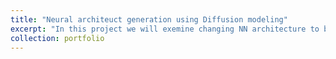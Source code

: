 ```yaml
---
title: "Neural architeuct generation using Diffusion modeling"
excerpt: "In this project we will exemine changing NN architecture to be more robust / less computationaly heavy, using classifier free diffusion models <br/><img src='/images/500x300.png'>"
collection: portfolio
---
```

